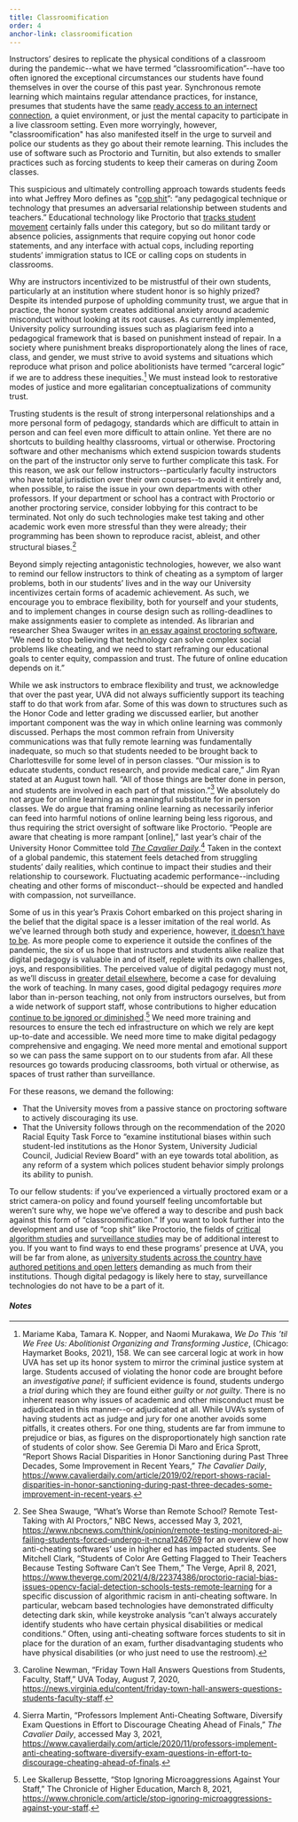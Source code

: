 ```yaml
---
title: Classroomification
order: 4
anchor-link: classroomification
---
```

<div id="classroomification">
<p>Instructors’ desires to replicate the physical conditions of a classroom during the pandemic--what we have termed “classroomification”--have too often ignored the exceptional circumstances our students have found themselves in over the course of this past year. Synchronous remote learning which maintains regular attendance practices, for instance, presumes that students have the same <a href="https://www.cavalierdaily.com/article/2020/09/lack-of-internet-access-continues-to-impact-students-online-learning-experiences">ready access to an internect connection</a>, a quiet environment, or just the mental capacity to participate in a live classroom setting. Even more worryingly, however, "classroomification" has also manifested itself in the urge to surveil and police our students as they go about their remote learning. This includes the use of software such as Proctorio and Turnitin, but also extends to smaller practices such as forcing students to keep their cameras on during Zoom classes.</p>
</div>
This suspicious and ultimately controlling approach towards students feeds into what Jeffrey Moro defines as "<a href="https://jeffreymoro.com/blog/2020-02-13-against-cop-shit/">cop shit</a>”: “any pedagogical technique or technology that presumes an adversarial relationship between students and teachers.” Educational technology like Proctorio that <a href="https://hybridpedagogy.org/our-bodies-encoded-algorithmic-test-proctoring-in-higher-education/">tracks student movement</a> certainly falls under this category, but so do militant tardy or absence policies, assignments that require copying out honor code statements, and any interface with actual cops, including reporting students’ immigration status to ICE or calling cops on students in classrooms.

Why are instructors incentivized to be mistrustful of their own students, particularly at an institution where student honor is so highly prized? Despite its intended purpose of upholding community trust, we argue that in practice, the honor system creates additional anxiety around academic misconduct without looking at its root causes. As currently implemented, University policy surrounding issues such as plagiarism feed into a pedagogical framework that is based on punishment instead of repair. In a society where punishment breaks disproportionately along the lines of race, class, and gender, we must strive to avoid systems and situations which reproduce what prison and police abolitionists have termed “carceral logic” if we are to address these inequities.[^28] We must instead look to restorative modes of justice and more egalitarian conceptualizations of community trust.

Trusting students is the result of strong interpersonal relationships and a more personal form of pedagogy, standards which are difficult to attain in person and can feel even more difficult to attain online. Yet there are no shortcuts to building healthy classrooms, virtual or otherwise. Proctoring software and other mechanisms which extend suspicion towards students on the part of the instructor only serve to further complicate this task. For this reason, we ask our fellow instructors--particularly faculty instructors who have total jurisdiction over their own courses--to avoid it entirely and, when possible, to raise the issue in your own departments with other professors. If your department or school has a contract with Proctorio or another proctoring service, consider lobbying for this contract to be terminated. Not only do such technologies make test taking and other academic work even more stressful than they were already; their programming has been shown to reproduce racist, ableist, and other structural biases.[^29]

Beyond simply rejecting antagonistic technologies, however, we also want to remind our fellow instructors to think of cheating as a symptom of larger problems, both in our students’ lives and in the way our University incentivizes certain forms of academic achievement. As such, we encourage you to embrace flexibility, both for yourself and your students, and to implement changes in course design such as rolling-deadlines to make assignments easier to complete as intended. As librarian and researcher Shea Swauger writes in <a href="https://www.nbcnews.com/think/opinion/remote-testing-monitored-ai-failing-students-forced-undergo-it-ncna1246769">an essay against proctoring software</a>, “We need to stop believing that technology can solve complex social problems like cheating, and we need to start reframing our educational goals to center equity, compassion and trust. The future of online education depends on it.”

While we ask instructors to embrace flexibility and trust, we acknowledge that over the past year, UVA did not always sufficiently support its teaching staff to do that work from afar. Some of this was down to structures such as the Honor Code and letter grading we discussed earlier, but another important component was the way in which online learning was commonly discussed. Perhaps the most common refrain from University communications was that fully remote learning was fundamentally inadequate, so much so that students needed to be brought back to Charlottesville for some level of in person classes. “Our mission is to educate students, conduct research, and provide medical care,” Jim Ryan stated at an August town hall. “All of those things are better done in person, and students are involved in each part of that mission.”[^30] We absolutely do not argue for online learning as a meaningful substitute for in person classes. We do argue that framing online learning as necessarily inferior can feed into harmful notions of online learning being less rigorous, and thus requiring the strict oversight of software like Proctorio. “People are aware that cheating is more rampant [online],” last year’s chair of the University Honor Committee told <a href="https://www.cavalierdaily.com/article/2020/11/professors-implement-anti-cheating-software-diversify-exam-questions-in-effort-to-discourage-cheating-ahead-of-finals"><i>The Cavalier Daily</i></a>.[^31] Taken in the context of a global pandemic, this statement feels detached from struggling students’ daily realities, which continue to impact their studies and their relationship to coursework. Fluctuating academic performance--including cheating and other forms of misconduct--should be expected and handled with compassion, not surveillance.

Some of us in this year’s Praxis Cohort embarked on this project sharing in the belief that the digital space is a lesser imitation of the real world. As we’ve learned through both study and experience, however, <a href="#coda">it doesn’t have to be</a>. As more people come to experience it outside the confines of the pandemic, the six of us hope that instructors and students alike realize that digital pedagogy is valuable in and of itself, replete with its own challenges, joys, and responsibilities. The perceived value of digital pedagogy must not, as we’ll discuss in <a href="">greater detail elsewhere</a>, become a case for devaluing the work of teaching. In many cases, good digital pedagogy requires <i>more</i> labor than in-person teaching, not only from instructors ourselves, but from a wide network of support staff, whose contributions to higher education <a href="https://www.chronicle.com/article/stop-ignoring-microaggressions-against-your-staff">continue to be ignored or diminished</a>.[^32] We need more training and resources to ensure the tech ed infrastructure on which we rely are kept up-to-date and accessible. We need more time to make digital pedagogy comprehensive and engaging. We need more mental and emotional support so we can pass the same support on to our students from afar. All these resources go towards producing classrooms, both virtual or otherwise, as spaces of trust rather than surveillance.

For these reasons, we demand the following:

<ul>
    <li>That the University moves from a passive stance on proctoring software to actively discouraging its use.</li>
    <li>That the University follows through on the recommendation of the 2020 Racial Equity Task Force to “examine institutional biases within such student-led institutions as the Honor System, University Judicial Council, Judicial Review Board” with an eye towards total abolition, as any reform of a system which polices student behavior simply prolongs its ability to punish.</li>
</ul>

To our fellow students: if you’ve experienced a virtually proctored exam or a strict camera-on policy and found yourself feeling uncomfortable but weren’t sure why, we hope we’ve offered a way to describe and push back against this form of “classroomification.” If you want to look further into the development and use of “cop shit” like Proctorio, the fields of <a href="https://socialmediacollective.org/reading-lists/critical-algorithm-studies/">critical algorithm studies</a> and <a href="https://ojs.library.queensu.ca/index.php/surveillance-and-society">surveillance studies</a> may be of additional interest to you. If you want to find ways to end these programs’ presence at UVA, you will be far from alone, as <a href="https://www.eff.org/deeplinks/2020/09/students-are-pushing-back-against-proctoring-surveillance-apps">university students across the country have authored petitions and open letters</a> demanding as much from their institutions. Though digital pedagogy is likely here to stay, surveillance technologies do not have to be a part of it.

<h4><i>Notes</i></h4>

[^28]: Mariame Kaba, Tamara K. Nopper, and Naomi Murakawa, <i>We Do This ’til We Free Us: Abolitionist Organizing and Transforming Justice</i>, (Chicago: Haymarket Books, 2021), 158. We can see carceral logic at work in how UVA has set up its honor system to mirror the criminal justice system at large. Students accused of violating the honor code are brought before an <i>investigative panel</i>; if sufficient evidence is found, students undergo a <i>trial</i> during which they are found either <i>guilty</i> or <i>not guilty</i>. There is no inherent reason why issues of academic and other misconduct must be adjudicated in this manner--or adjudicated at all. While UVA’s system of having students act as judge and jury for one another avoids some pitfalls, it creates others. For one thing, students are far from immune to prejudice or bias, as figures on the disproportionately high sanction rate of students of color show. See Geremia Di Maro and Erica Sprott, “Report Shows Racial Disparities in Honor Sanctioning during Past Three Decades, Some Improvement in Recent Years,” <i>The Cavalier Daily</i>, <a href="https://www.cavalierdaily.com/article/2019/02/report-shows-racial-disparities-in-honor-sanctioning-during-past-three-decades-some-improvement-in-recent-years">https://www.cavalierdaily.com/article/2019/02/report-shows-racial-disparities-in-honor-sanctioning-during-past-three-decades-some-improvement-in-recent-years</a>.
[^29]: See Shea Swauge, “What’s Worse than Remote School? Remote Test-Taking with AI Proctors,” NBC News, accessed May 3, 2021, <a href="https://www.nbcnews.com/think/opinion/remote-testing-monitored-ai-failing-students-forced-undergo-it-ncna1246769">https://www.nbcnews.com/think/opinion/remote-testing-monitored-ai-failing-students-forced-undergo-it-ncna1246769</a> for an overview of how anti-cheating softwares’ use in higher ed has impacted students. See Mitchell Clark, “Students of Color Are Getting Flagged to Their Teachers Because Testing Software Can’t See Them,” The Verge, April 8, 2021, <a href="https://www.theverge.com/2021/4/8/22374386/proctorio-racial-bias-issues-opencv-facial-detection-schools-tests-remote-learning">https://www.theverge.com/2021/4/8/22374386/proctorio-racial-bias-issues-opencv-facial-detection-schools-tests-remote-learning</a> for a specific discussion of algorithmic racism in anti-cheating software. In particular, webcam based technologies have demonstrated difficulty detecting dark skin, while keystroke analysis “can’t always accurately identify students who have certain physical disabilities or medical conditions.” Often, using anti-cheating software forces students to sit in place for the duration of an exam, further disadvantaging students who have physical disabilities (or who just need to use the restroom).
[^30]: Caroline Newman, “Friday Town Hall Answers Questions from Students, Faculty, Staff,” UVA Today, August 7, 2020, <a href="ttps://news.virginia.edu/content/friday-town-hall-answers-questions-students-faculty-staff">https://news.virginia.edu/content/friday-town-hall-answers-questions-students-faculty-staff</a>.
[^31]: Sierra Martin, “Professors Implement Anti-Cheating Software, Diversify Exam Questions in Effort to Discourage Cheating Ahead of Finals,” <i>The Cavalier Daily</i>, accessed May 3, 2021, <a href="https://www.cavalierdaily.com/article/2020/11/professors-implement-anti-cheating-software-diversify-exam-questions-in-effort-to-discourage-cheating-ahead-of-finals">https://www.cavalierdaily.com/article/2020/11/professors-implement-anti-cheating-software-diversify-exam-questions-in-effort-to-discourage-cheating-ahead-of-finals</a>.
[^32]: Lee Skallerup Bessette, “Stop Ignoring Microaggressions Against Your Staff,” The Chronicle of Higher Education, March 8, 2021, <a href="https://www.chronicle.com/article/stop-ignoring-microaggressions-against-your-staff">https://www.chronicle.com/article/stop-ignoring-microaggressions-against-your-staff</a>.





